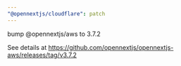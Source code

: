```yaml
---
"@opennextjs/cloudflare": patch
---
```


bump @opennextjs/aws to 3.7.2

See details at <https://github.com/opennextjs/opennextjs-aws/releases/tag/v3.7.2>
